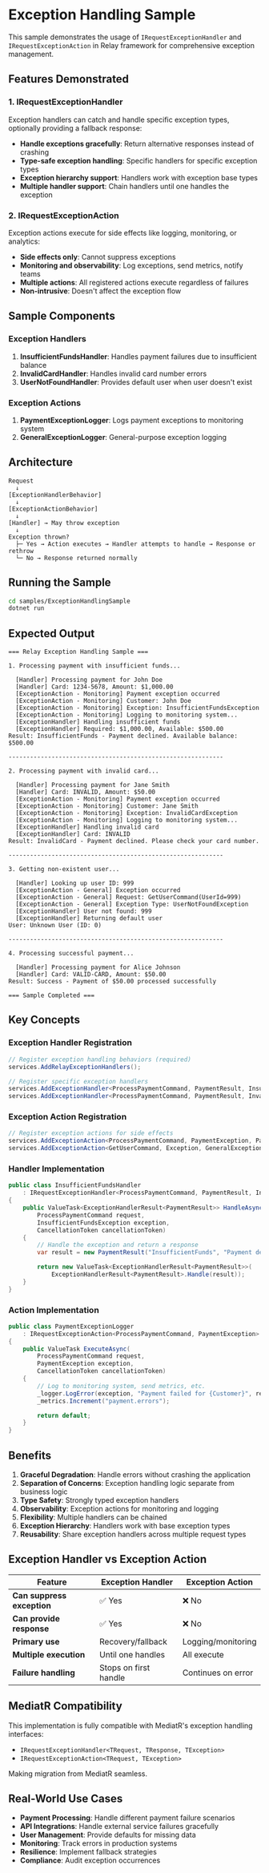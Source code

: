 # Exception Handling Sample

This sample demonstrates the usage of `IRequestExceptionHandler` and `IRequestExceptionAction` in Relay framework for comprehensive exception management.

## Features Demonstrated

### 1. **IRequestExceptionHandler**
Exception handlers can catch and handle specific exception types, optionally providing a fallback response:
- **Handle exceptions gracefully**: Return alternative responses instead of crashing
- **Type-safe exception handling**: Specific handlers for specific exception types
- **Exception hierarchy support**: Handlers work with exception base types
- **Multiple handler support**: Chain handlers until one handles the exception

### 2. **IRequestExceptionAction**
Exception actions execute for side effects like logging, monitoring, or analytics:
- **Side effects only**: Cannot suppress exceptions
- **Monitoring and observability**: Log exceptions, send metrics, notify teams
- **Multiple actions**: All registered actions execute regardless of failures
- **Non-intrusive**: Doesn't affect the exception flow

## Sample Components

### Exception Handlers

1. **InsufficientFundsHandler**: Handles payment failures due to insufficient balance
2. **InvalidCardHandler**: Handles invalid card number errors
3. **UserNotFoundHandler**: Provides default user when user doesn't exist

### Exception Actions

1. **PaymentExceptionLogger**: Logs payment exceptions to monitoring system
2. **GeneralExceptionLogger**: General-purpose exception logging

## Architecture

```
Request
  ↓
[ExceptionHandlerBehavior]
  ↓
[ExceptionActionBehavior]
  ↓
[Handler] → May throw exception
  ↓
Exception thrown?
  ├─ Yes → Action executes → Handler attempts to handle → Response or rethrow
  └─ No → Response returned normally
```

## Running the Sample

```bash
cd samples/ExceptionHandlingSample
dotnet run
```

## Expected Output

```
=== Relay Exception Handling Sample ===

1. Processing payment with insufficient funds...

  [Handler] Processing payment for John Doe
  [Handler] Card: 1234-5678, Amount: $1,000.00
  [ExceptionAction - Monitoring] Payment exception occurred
  [ExceptionAction - Monitoring] Customer: John Doe
  [ExceptionAction - Monitoring] Exception: InsufficientFundsException
  [ExceptionAction - Monitoring] Logging to monitoring system...
  [ExceptionHandler] Handling insufficient funds
  [ExceptionHandler] Required: $1,000.00, Available: $500.00
Result: InsufficientFunds - Payment declined. Available balance: $500.00

------------------------------------------------------------

2. Processing payment with invalid card...

  [Handler] Processing payment for Jane Smith
  [Handler] Card: INVALID, Amount: $50.00
  [ExceptionAction - Monitoring] Payment exception occurred
  [ExceptionAction - Monitoring] Customer: Jane Smith
  [ExceptionAction - Monitoring] Exception: InvalidCardException
  [ExceptionAction - Monitoring] Logging to monitoring system...
  [ExceptionHandler] Handling invalid card
  [ExceptionHandler] Card: INVALID
Result: InvalidCard - Payment declined. Please check your card number.

------------------------------------------------------------

3. Getting non-existent user...

  [Handler] Looking up user ID: 999
  [ExceptionAction - General] Exception occurred
  [ExceptionAction - General] Request: GetUserCommand(UserId=999)
  [ExceptionAction - General] Exception Type: UserNotFoundException
  [ExceptionHandler] User not found: 999
  [ExceptionHandler] Returning default user
User: Unknown User (ID: 0)

------------------------------------------------------------

4. Processing successful payment...

  [Handler] Processing payment for Alice Johnson
  [Handler] Card: VALID-CARD, Amount: $50.00
Result: Success - Payment of $50.00 processed successfully

=== Sample Completed ===
```

## Key Concepts

### Exception Handler Registration

```csharp
// Register exception handling behaviors (required)
services.AddRelayExceptionHandlers();

// Register specific exception handlers
services.AddExceptionHandler<ProcessPaymentCommand, PaymentResult, InsufficientFundsException, InsufficientFundsHandler>();
services.AddExceptionHandler<ProcessPaymentCommand, PaymentResult, InvalidCardException, InvalidCardHandler>();
```

### Exception Action Registration

```csharp
// Register exception actions for side effects
services.AddExceptionAction<ProcessPaymentCommand, PaymentException, PaymentExceptionLogger>();
services.AddExceptionAction<GetUserCommand, Exception, GeneralExceptionLogger>();
```

### Handler Implementation

```csharp
public class InsufficientFundsHandler
    : IRequestExceptionHandler<ProcessPaymentCommand, PaymentResult, InsufficientFundsException>
{
    public ValueTask<ExceptionHandlerResult<PaymentResult>> HandleAsync(
        ProcessPaymentCommand request,
        InsufficientFundsException exception,
        CancellationToken cancellationToken)
    {
        // Handle the exception and return a response
        var result = new PaymentResult("InsufficientFunds", "Payment declined.");

        return new ValueTask<ExceptionHandlerResult<PaymentResult>>(
            ExceptionHandlerResult<PaymentResult>.Handle(result));
    }
}
```

### Action Implementation

```csharp
public class PaymentExceptionLogger
    : IRequestExceptionAction<ProcessPaymentCommand, PaymentException>
{
    public ValueTask ExecuteAsync(
        ProcessPaymentCommand request,
        PaymentException exception,
        CancellationToken cancellationToken)
    {
        // Log to monitoring system, send metrics, etc.
        _logger.LogError(exception, "Payment failed for {Customer}", request.CustomerName);
        _metrics.Increment("payment.errors");

        return default;
    }
}
```

## Benefits

1. **Graceful Degradation**: Handle errors without crashing the application
2. **Separation of Concerns**: Exception handling logic separate from business logic
3. **Type Safety**: Strongly typed exception handlers
4. **Observability**: Exception actions for monitoring and logging
5. **Flexibility**: Multiple handlers can be chained
6. **Exception Hierarchy**: Handlers work with base exception types
7. **Reusability**: Share exception handlers across multiple request types

## Exception Handler vs Exception Action

| Feature | Exception Handler | Exception Action |
|---------|------------------|------------------|
| **Can suppress exception** | ✅ Yes | ❌ No |
| **Can provide response** | ✅ Yes | ❌ No |
| **Primary use** | Recovery/fallback | Logging/monitoring |
| **Multiple execution** | Until one handles | All execute |
| **Failure handling** | Stops on first handle | Continues on error |

## MediatR Compatibility

This implementation is fully compatible with MediatR's exception handling interfaces:
- `IRequestExceptionHandler<TRequest, TResponse, TException>`
- `IRequestExceptionAction<TRequest, TException>`

Making migration from MediatR seamless.

## Real-World Use Cases

- **Payment Processing**: Handle different payment failure scenarios
- **API Integrations**: Handle external service failures gracefully
- **User Management**: Provide defaults for missing data
- **Monitoring**: Track errors in production systems
- **Resilience**: Implement fallback strategies
- **Compliance**: Audit exception occurrences
